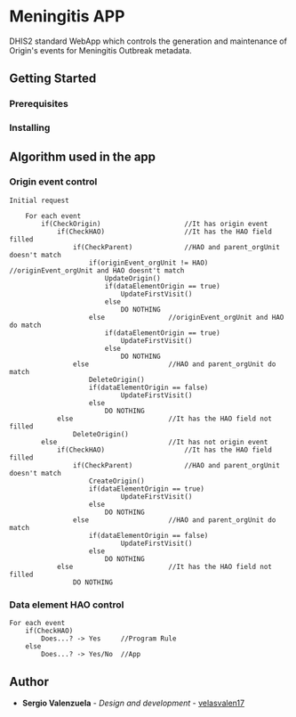 # Meningitis APP

DHIS2 standard WebApp which controls the generation and maintenance of Origin's events for Meningitis Outbreak metadata.

## Getting Started

### Prerequisites

### Installing

## Algorithm used in the app

### Origin event control

	Initial request

		For each event
			if(CheckOrigin)						//It has origin event
				if(CheckHAO)					//It has the HAO field filled
					if(CheckParent)				//HAO and parent_orgUnit doesn't match
						if(originEvent_orgUnit != HAO)	//originEvent_orgUnit and HAO doesnt't match
							UpdateOrigin()
							if(dataElementOrigin == true)
								UpdateFirstVisit()
							else
								DO NOTHING
						else				//originEvent_orgUnit and HAO do match
							if(dataElementOrigin == true)
								UpdateFirstVisit()
							else
								DO NOTHING
					else					//HAO and parent_orgUnit do match
						DeleteOrigin()
						if(dataElementOrigin == false)
								UpdateFirstVisit()
						else
							DO NOTHING
				else						//It has the HAO field not filled
					DeleteOrigin()
			else 							//It has not origin event
				if(CheckHAO)  					//It has the HAO field filled
					if(CheckParent) 			//HAO and parent_orgUnit doesn't match
						CreateOrigin()
						if(dataElementOrigin == true)
								UpdateFirstVisit()
						else
							DO NOTHING
					else 					//HAO and parent_orgUnit do match
						if(dataElementOrigin == false)
								UpdateFirstVisit()
						else
							DO NOTHING
				else						//It has the HAO field not filled
					DO NOTHING

### Data element HAO control

	For each event
		if(CheckHAO)
			Does...? -> Yes  	//Program Rule
		else
			Does...? -> Yes/No 	//App

## Author

* **Sergio Valenzuela** - *Design and development* - [velasvalen17](https://github.com/velasvalen17)


